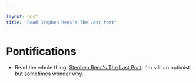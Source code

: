 ```yaml
---

layout: post
title: "Read Stephen Rees's The Last Post"
---
```


# Pontifications

* Read  the whole thing: [Stephen Rees's The Last Post](https://stephenrees.blog/2019/07/22/the-last-post/). I'm still an optimist but sometimes wonder why.